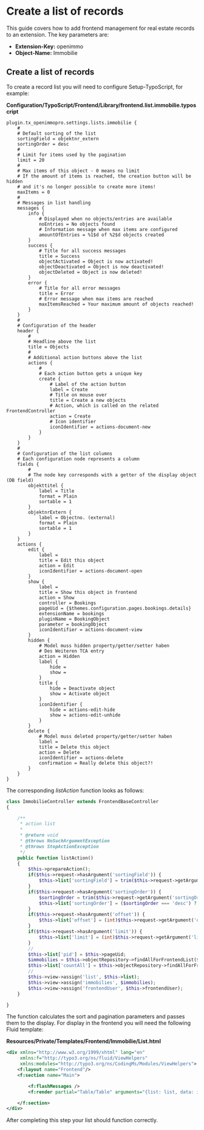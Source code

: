 # Create a list of records

This guide covers how to add frontend management for real estate records to an extension. The key parameters are:

*   **Extension-Key:** openimmo
*   **Object-Name:** Immobilie


## Create a list of records

To create a record list you will need to configure Setup-TypoScript, for example:

**Configuration/TypoScript/Frontend/Library/frontend.list.immobilie.typoscript**
```typo3_typoscript
plugin.tx_openimmopro.settings.lists.immobilie {
	#
	# Default sorting of the list
	sortingField = objektnr_extern
	sortingOrder = desc
	#
	# Limit for items used by the pagination
	limit = 20
	#
	# Max items of this object - 0 means no limit
	# If the amount of items is reached, the creation button will be hidden
	# and it's no longer possible to create more items!
	maxItems = 0
	#
	# Messages in list handling
	messages {
		info {
			# Displayed when no objects/entries are available
			noEntries = No objects found
			# Information message when max items are configured
			amountOfEntries = %1$d of %2$d objects created
		}
		success {
			# Title for all success messages
			title = Success
			objectActivated = Object is now activated!
			objectDeactivated = Object is now deactivated!
			objectDeleted = Object is now deleted!
		}
		error {
			# Title for all error messages
			title = Error
			# Error message when max items are reached
			maxItemsReached = Your maximum amount of objects reached!
		}
	}
	#
	# Configuration of the header
	header {
		#
		# Headline above the list
		title = Objects
		#
		# Additional action buttons above the list
		actions {
			#
			# Each action button gets a unique key
			create {
				# Label of the action button
				label = Create
				# Title on mouse over
				title = Create a new objects
				# Action, which is called on the related FrontendController
				action = Create
				# Icon identifier
				iconIdentifier = actions-document-new
			}
		}
	}
	#
	# Configuration of the list columns
	# Each configuration node represents a column
	fields {
		#
		# The node key corresponds with a getter of the display object (DB field)
		objekttitel {
			label = Title
			format = Plain
			sortable = 1
		}
		objektnrExtern {
			label = Objectno. (external)
			format = Plain
			sortable = 1
		}
	}
	actions {
		edit {
			label =
			title = Edit this object
			action = Edit
			iconIdentifier = actions-document-open
		}
		show {
			label =
			title = Show this object in frontend
			action = Show
			controller = Bookings
			pageUid = {$themes.configuration.pages.bookings.details}
			extensionName = bookings
			pluginName = BookingObject
			parameter = bookingObject
			iconIdentifier = actions-document-view
		}
		hidden {
			# Model muss hidden property/getter/setter haben
			# Des Weiteren TCA entry
			action = Hidden
			label {
				hide =
				show =
			}
			title {
				hide = Deactivate object
				show = Activate object
			}
			iconIdentifier {
				hide = actions-edit-hide
				show = actions-edit-unhide
			}
		}
		delete {
			# Model muss deleted property/getter/setter haben
			label =
			title = Delete this object
			action = Delete
			iconIdentifier = actions-delete
			confirmation = Really delete this object?!
		}
	}
}
```

The corresponding *listAction* function looks as follows:

```php
class ImmobilieController extends FrontendBaseController
{

    /**
     * action list
     *
     * @return void
     * @throws NoSuchArgumentException
     * @throws StopActionException
     */
    public function listAction()
    {
        $this->prepareAction();
        if($this->request->hasArgument('sortingField')) {
            $this->list['sortingField'] = trim($this->request->getArgument('sortingField'));
        }
        if($this->request->hasArgument('sortingOrder')) {
            $sortingOrder = trim($this->request->getArgument('sortingOrder'));
            $this->list['sortingOrder'] = ($sortingOrder === 'desc') ? 'desc' : 'asc';
        }
        if($this->request->hasArgument('offset')) {
            $this->list['offset'] = (int)$this->request->getArgument('offset');
        }
        if($this->request->hasArgument('limit')) {
            $this->list['limit'] = (int)$this->request->getArgument('limit');
        }
        //
        $this->list['pid'] = $this->pageUid;
        $immobilies = $this->objectRepository->findAllForFrontendList($this->list);
        $this->list['countAll'] = $this->objectRepository->findAllForFrontendList($this->list, true);
        //
        $this->view->assign('list', $this->list);
        $this->view->assign('immobilies', $immobilies);
        $this->view->assign('frontendUser', $this->frontendUser);
    }

}
```

The function calculates the sort and pagination parameters and passes them to the display. For display in the frontend you will need the following Fluid template:

**Resources/Private/Templates/Frontend/Immobilie/List.html**
```xml
<div xmlns="http://www.w3.org/1999/xhtml" lang="en"
	 xmlns:f="http://typo3.org/ns/fluid/ViewHelpers"
	 xmlns:modules="http://typo3.org/ns/CodingMs/Modules/ViewHelpers">
	<f:layout name="Frontend"/>
	<f:section name="Main">

		<f:flashMessages />
		<f:render partial="Table/Table" arguments="{list: list, data: immobilies}" />

	</f:section>
</div>
```

After completing this step your list should function correctly.


